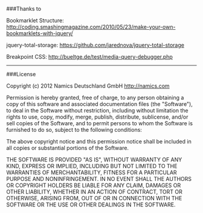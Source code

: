 ###Thanks to

Bookmarklet Structure:
http://coding.smashingmagazine.com/2010/05/23/make-your-own-bookmarklets-with-jquery/

jquery-total-storage:
https://github.com/jarednova/jquery-total-storage

Breakpoint CSS:
http://bueltge.de/test/media-query-debugger.php

--------------------------------------------
###License

Copyright (c) 2012 Namics Deutschland GmbH
http://namics.com

Permission is hereby granted, free of charge, to any person obtaining a copy of this software and associated documentation files (the "Software"), to deal in the Software without restriction, including without limitation the rights to use, copy, modify, merge, publish, distribute, sublicense, and/or sell copies of the Software, and to permit persons to whom the Software is furnished to do so, subject to the following conditions:

The above copyright notice and this permission notice shall be included in all copies or substantial portions of the Software.

THE SOFTWARE IS PROVIDED "AS IS", WITHOUT WARRANTY OF ANY KIND, EXPRESS OR IMPLIED, INCLUDING BUT NOT LIMITED TO THE WARRANTIES OF MERCHANTABILITY, FITNESS FOR A PARTICULAR PURPOSE AND NONINFRINGEMENT. IN NO EVENT SHALL THE AUTHORS OR COPYRIGHT HOLDERS BE LIABLE FOR ANY CLAIM, DAMAGES OR OTHER LIABILITY, WHETHER IN AN ACTION OF CONTRACT, TORT OR OTHERWISE, ARISING FROM, OUT OF OR IN CONNECTION WITH THE SOFTWARE OR THE USE OR OTHER DEALINGS IN THE SOFTWARE.
